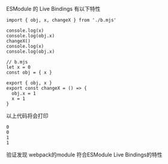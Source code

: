 ESModule 的 Live Bindings 有以下特性

```
import { obj, x, changeX } from './b.mjs'

console.log(x)
console.log(obj.x)
changeX()
console.log(x)
console.log(obj.x)

// b.mjs
let x = 0
const obj = { x }

export { obj, x }
export const changeX = () => {
  obj.x = 1
  x = 1
}
```

以上代码将会打印
```
0
0
1
1
```

验证发现
webpack的module 符合ESModule Live Bindings的特性